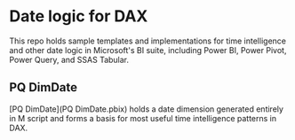 # Date logic for DAX

This repo holds sample templates and implementations for time intelligence and
other date logic in Microsoft's BI suite, including Power BI, Power Pivot, Power
Query, and SSAS Tabular.

## PQ DimDate

[PQ DimDate](PQ DimDate.pbix) holds a date dimension generated entirely in M
script and forms a basis for most useful time intelligence patterns in DAX.
